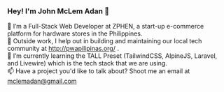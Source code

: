 ### Hey! I'm John McLem Adan 👋
🔭 I’m a Full-Stack Web Developer at ZPHEN, a start-up e-commerce platform for hardware stores in the Philippines.
<br>
🔭 Outside work, I help out in building and maintaining our local tech community at http://pwapilipinas.org/ .
<br>
🌱 I’m currently learning the TALL Preset (TailwindCSS, AlpineJS, Laravel, and Livewire) which is the tech stack that we are using.
<br>
📫 Have a project you'd like to talk about? Shoot me an email at mclemadan@gmail.com
<!--
**johnadan/johnadan** is a ✨ _special_ ✨ repository because its `README.md` (this file) appears on your GitHub profile.

Here are some ideas to get you started:

- 🔭 I’m currently working as a Full-stack web developer at ZPHEN, a start-up e-commerce platform for hardware stores. 
- 🌱 I’m currently learning the TALL Preset (TailwindCSS, AlpineJS, Laravel, and Livewire) which is the tech stack that we are using.
- 👯 I’m looking to collaborate on ...
- 🤔 I’m looking for help with ...
- 💬 Ask me about ...
- 📫 How to reach me: ...
- 😄 Pronouns: ...
- ⚡ Fun fact: ...
-->
